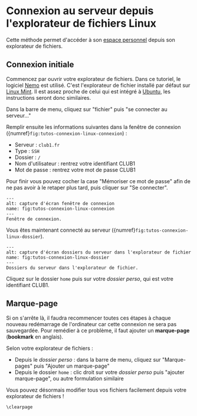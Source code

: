 Connexion au serveur depuis l'explorateur de fichiers Linux
===========================================================

Cette méthode permet d'accéder à son [espace personnel](/info/espace-personnel.md) depuis son explorateur de fichiers.

Connexion initiale
------------------

Commencez par ouvrir votre explorateur de fichiers.
Dans ce tutoriel, le logiciel [Nemo](https://fr.wikipedia.org/wiki/Nemo_(logiciel)) est utilisé.
C'est l'explorateur de fichier installé par défaut sur [Linux Mint](https://fr.wikipedia.org/wiki/Linux_Mint).
Il est assez proche de celui qui est intégré à [Ubuntu](https://fr.wikipedia.org/wiki/Ubuntu_(syst%C3%A8me_d%27exploitation)),
les instructions seront donc similaires.

Dans la barre de menu, cliquez sur "fichier" puis "se connecter au serveur..."

Remplir ensuite les informations suivantes dans la fenêtre de connexion ({numref}`fig:tutos-connexion-linux-connexion`) :
- Serveur : `club1.fr`
- Type : `SSH`
- Dossier : `/`
- Nom d'utilisateur : rentrez votre identifiant CLUB1
- Mot de passe : rentrez votre mot de passe CLUB1

Pour finir vous pouvez cocher la case "Mémoriser ce mot de passe"
afin de ne pas avoir à le retaper plus tard, puis cliquer sur "Se connecter".

```{figure} /_static/tutos/connexion-linux/se_connecter_au_serveur.png
---
alt: capture d'écran fenêtre de connexion
name: fig:tutos-connexion-linux-connexion
---
Fenêtre de connexion.
```

Vous êtes maintenant connecté au serveur ({numref}`fig:tutos-connexion-linux-dossier`).

```{figure} /_static/tutos/connexion-linux/dans_le_serveur.png
---
alt: capture d'écran dossiers du serveur dans l'explorateur de fichier
name: fig:tutos-connexion-linux-dossier
---
Dossiers du serveur dans l'explorateur de fichier.
```

Cliquez sur le dossier `home` puis sur votre *dossier perso*, qui est votre identifiant CLUB1.

Marque-page
-----------

Si on s'arrête là, il faudra recommencer toutes ces étapes à chaque nouveau redémarrage de l'ordinateur car cette connexion ne sera pas sauvegardée.
Pour remédier à ce problème, il faut ajouter un **marque-page** (**bookmark** en anglais).

Selon votre explorateur de fichiers :
- Depuis le *dossier perso* : dans la barre de menu, cliquez sur "Marque-pages" puis "Ajouter un marque-page"
- Depuis le dossier `home` : clic droit sur votre *dossier perso* puis "ajouter marque-page", ou autre formulation similaire

Vous pouvez désormais modifier tous vos fichiers facilement depuis votre explorateur de fichiers !

```{raw} latex
\clearpage
```
